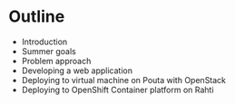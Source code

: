 # Outline
- Introduction
- Summer goals
- Problem approach
- Developing a web application
- Deploying to virtual machine on Pouta with OpenStack
- Deploying to OpenShift Container platform on Rahti
